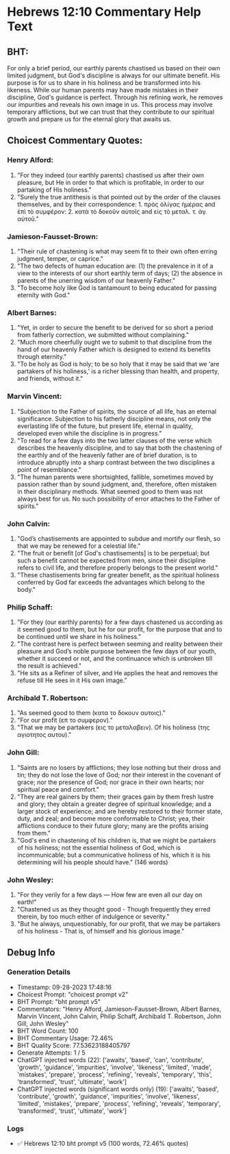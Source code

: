 # Hebrews 12:10 Commentary Help Text

## BHT:
For only a brief period, our earthly parents chastised us based on their own limited judgment, but God's discipline is always for our ultimate benefit. His purpose is for us to share in his holiness and be transformed into his likeness. While our human parents may have made mistakes in their discipline, God's guidance is perfect. Through his refining work, he removes our impurities and reveals his own image in us. This process may involve temporary afflictions, but we can trust that they contribute to our spiritual growth and prepare us for the eternal glory that awaits us.

## Choicest Commentary Quotes:
### Henry Alford:
1. "For they indeed (our earthly parents) chastised us after their own pleasure, but He in order to that which is profitable, in order to our partaking of His holiness."
2. "Surely the true antithesis is that pointed out by the order of the clauses themselves, and by their correspondence: 1. πρὸς ὀλίγας ἡμέρας and ἐπὶ τὸ συμφέρον: 2. κατὰ τὸ δοκοῦν αὐτοῖς and εἰς τὸ μεταλ. τ. ἁγ. αὐτοῦ."

### Jamieson-Fausset-Brown:
1. "Their rule of chastening is what may seem fit to their own often erring judgment, temper, or caprice."
2. "The two defects of human education are: (1) the prevalence in it of a view to the interests of our short earthly term of days; (2) the absence in parents of the unerring wisdom of our heavenly Father."
3. "To become holy like God is tantamount to being educated for passing eternity with God."

### Albert Barnes:
1. "Yet, in order to secure the benefit to be derived for so short a period from fatherly correction, we submitted without complaining."
2. "Much more cheerfully ought we to submit to that discipline from the hand of our heavenly Father which is designed to extend its benefits through eternity."
3. "To be holy as God is holy; to be so holy that it may be said that we ‘are partakers of his holiness,’ is a richer blessing than health, and property, and friends, without it."

### Marvin Vincent:
1. "Subjection to the Father of spirits, the source of all life, has an eternal significance. Subjection to his fatherly discipline means, not only the everlasting life of the future, but present life, eternal in quality, developed even while the discipline is in progress." 
2. "To read for a few days into the two latter clauses of the verse which describes the heavenly discipline, and to say that both the chastening of the earthly and of the heavenly father are of brief duration, is to introduce abruptly into a sharp contrast between the two disciplines a point of resemblance."
3. "The human parents were shortsighted, fallible, sometimes moved by passion rather than by sound judgment, and, therefore, often mistaken in their disciplinary methods. What seemed good to them was not always best for us. No such possibility of error attaches to the Father of spirits."

### John Calvin:
1. "God’s chastisements are appointed to subdue and mortify our flesh, so that we may be renewed for a celestial life."
2. "The fruit or benefit [of God's chastisements] is to be perpetual; but such a benefit cannot be expected from men, since their discipline refers to civil life, and therefore properly belongs to the present world."
3. "These chastisements bring far greater benefit, as the spiritual holiness conferred by God far exceeds the advantages which belong to the body."

### Philip Schaff:
1. "For they (our earthly parents) for a few days chastened us according as it seemed good to them, but he for our profit, for the purpose that and to be continued until we share in his holiness." 
2. "The contrast here is perfect between seeming and reality between their pleasure and God’s noble purpose between the few days of our youth, whether it succeed or not, and the continuance which is unbroken till the result is achieved."
3. "He sits as a Refiner of silver, and He applies the heat and removes the refuse till He sees in it His own image."

### Archibald T. Robertson:
1. "As seemed good to them (κατα το δοκουν αυτοις)."
2. "For our profit (επ το συμφερον)."
3. "That we may be partakers (εις το μεταλαβειν). Of his holiness (της αγιοτητος αυτου)."

### John Gill:
1. "Saints are no losers by afflictions; they lose nothing but their dross and tin; they do not lose the love of God; nor their interest in the covenant of grace; nor the presence of God; nor grace in their own hearts; nor spiritual peace and comfort."
2. "They are real gainers by them; their graces gain by them fresh lustre and glory; they obtain a greater degree of spiritual knowledge; and a larger stock of experience; and are hereby restored to their former state, duty, and zeal; and become more conformable to Christ; yea, their afflictions conduce to their future glory; many are the profits arising from them."
3. "God's end in chastening of his children is, that we might be partakers of his holiness; not the essential holiness of God, which is incommunicable; but a communicative holiness of his, which it is his determining will his people should have." (146 words)

### John Wesley:
1. "For they verily for a few days — How few are even all our day on earth!"
2. "Chastened us as they thought good - Though frequently they erred therein, by too much either of indulgence or severity."
3. "But he always, unquestionably, for our profit, that we may be partakers of his holiness - That is, of himself and his glorious image."


## Debug Info
### Generation Details
- Timestamp: 09-28-2023 17:48:16
- Choicest Prompt: "choicest prompt v2"
- BHT Prompt: "bht prompt v5"
- Commentators: "Henry Alford, Jamieson-Fausset-Brown, Albert Barnes, Marvin Vincent, John Calvin, Philip Schaff, Archibald T. Robertson, John Gill, John Wesley"
- BHT Word Count: 100
- BHT Commentary Usage: 72.46%
- BHT Quality Score: 77.53623188405797
- Generate Attempts: 1 / 5
- ChatGPT injected words (22):
	['awaits', 'based', 'can', 'contribute', 'growth', 'guidance', 'impurities', 'involve', 'likeness', 'limited', 'made', 'mistakes', 'prepare', 'process', 'refining', 'reveals', 'temporary', 'this', 'transformed', 'trust', 'ultimate', 'work']
- ChatGPT injected words (significant words only) (19):
	['awaits', 'based', 'contribute', 'growth', 'guidance', 'impurities', 'involve', 'likeness', 'limited', 'mistakes', 'prepare', 'process', 'refining', 'reveals', 'temporary', 'transformed', 'trust', 'ultimate', 'work']

### Logs
- ✅ Hebrews 12:10 bht prompt v5 (100 words, 72.46% quotes)